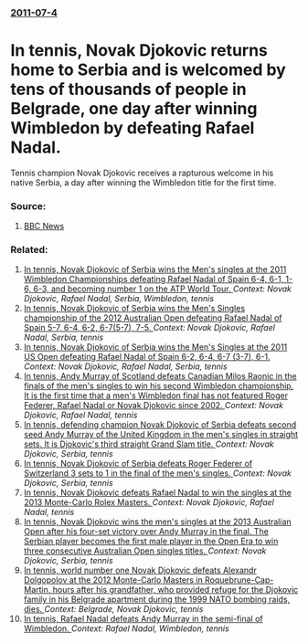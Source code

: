 ### [2011-07-4](/news/2011/07/4/index.md)

# In tennis, Novak Djokovic returns home to Serbia and is welcomed by tens of thousands of people in Belgrade, one day after winning Wimbledon by defeating Rafael Nadal. 

Tennis champion Novak Djokovic receives a rapturous welcome in his native Serbia, a day after winning the Wimbledon title for the first time.


### Source:

1. [BBC News](http://www.bbc.co.uk/news/world-europe-14022467)

### Related:

1. [In tennis, Novak Djokovic of Serbia wins the Men's singles at the 2011 Wimbledon Championships defeating Rafael Nadal of Spain 6-4, 6-1, 1-6, 6-3, and becoming number 1 on the ATP World Tour. ](/news/2011/07/3/in-tennis-novak-djokovic-of-serbia-wins-the-men-s-singles-at-the-2011-wimbledon-championships-defeating-rafael-nadal-of-spain-6-4-6-1-1-6.md) _Context: Novak Djokovic, Rafael Nadal, Serbia, Wimbledon, tennis_
2. [In tennis, Novak Djokovic of Serbia wins the Men's Singles championship of the 2012 Australian Open defeating Rafael Nadal of Spain  5-7, 6-4, 6-2, 6-7(5-7), 7-5. ](/news/2012/01/29/in-tennis-novak-djokovic-of-serbia-wins-the-men-s-singles-championship-of-the-2012-australian-open-defeating-rafael-nadal-of-spain-5a7.md) _Context: Novak Djokovic, Rafael Nadal, Serbia, tennis_
3. [In tennis, Novak Djokovic of Serbia wins the Men's Singles at the 2011 US Open defeating Rafael Nadal of Spain 6-2, 6-4, 6-7 (3-7), 6-1. ](/news/2011/09/12/in-tennis-novak-djokovic-of-serbia-wins-the-men-s-singles-at-the-2011-us-open-defeating-rafael-nadal-of-spain-6-2-6-4-6-7-3-7-6-1.md) _Context: Novak Djokovic, Rafael Nadal, Serbia, tennis_
4. [In tennis, Andy Murray of Scotland defeats Canadian Milos Raonic in the finals of the men's singles to win his second Wimbledon championship. It is the first time that a men's Wimbledon final has not featured Roger Federer, Rafael Nadal or Novak Djokovic since 2002. ](/news/2016/07/10/in-tennis-andy-murray-of-scotland-defeats-canadian-milos-raonic-in-the-finals-of-the-men-s-singles-to-win-his-second-wimbledon-championship.md) _Context: Novak Djokovic, Rafael Nadal, tennis_
5. [In tennis, defending champion Novak Djokovic of Serbia defeats second seed Andy Murray of the United Kingdom in the men's singles in straight sets. It is Djokovic's third straight Grand Slam title. ](/news/2016/01/31/in-tennis-defending-champion-novak-djokovic-of-serbia-defeats-second-seed-andy-murray-of-the-united-kingdom-in-the-men-s-singles-in-straigh.md) _Context: Novak Djokovic, Serbia, tennis_
6. [In tennis,  Novak Djokovic of Serbia defeats Roger Federer of Switzerland 3 sets to 1 in the final of the men's singles. ](/news/2015/09/13/in-tennis-novak-djokovic-of-serbia-defeats-roger-federer-of-switzerland-3-sets-to-1-in-the-final-of-the-men-s-singles.md) _Context: Novak Djokovic, Serbia, tennis_
7. [In tennis, Novak Djokovic defeats Rafael Nadal to win the singles at the 2013 Monte-Carlo Rolex Masters. ](/news/2013/04/21/in-tennis-novak-djokovic-defeats-rafael-nadal-to-win-the-singles-at-the-2013-monte-carlo-rolex-masters.md) _Context: Novak Djokovic, Rafael Nadal, tennis_
8. [In tennis, Novak Djokovic wins the men's singles at the 2013 Australian Open after his four-set victory over Andy Murray in the final. The Serbian player becomes the first male player in the Open Era to win three consecutive Australian Open singles titles. ](/news/2013/01/27/in-tennis-novak-djokovic-wins-the-men-s-singles-at-the-2013-australian-open-after-his-four-set-victory-over-andy-murray-in-the-final-the-s.md) _Context: Novak Djokovic, Serbia, tennis_
9. [In tennis, world number one Novak Djokovic defeats Alexandr Dolgopolov at the 2012 Monte-Carlo Masters in Roquebrune-Cap-Martin, hours after his grandfather, who provided refuge for the Djokovic family in his Belgrade apartment during the 1999 NATO bombing raids, dies. ](/news/2012/04/19/in-tennis-world-number-one-novak-djokovic-defeats-alexandr-dolgopolov-at-the-2012-monte-carlo-masters-in-roquebrune-cap-martin-hours-after.md) _Context: Belgrade, Novak Djokovic, tennis_
10. [In tennis, Rafael Nadal defeats Andy Murray in the semi-final of Wimbledon. ](/news/2011/07/1/in-tennis-rafael-nadal-defeats-andy-murray-in-the-semi-final-of-wimbledon.md) _Context: Rafael Nadal, Wimbledon, tennis_
